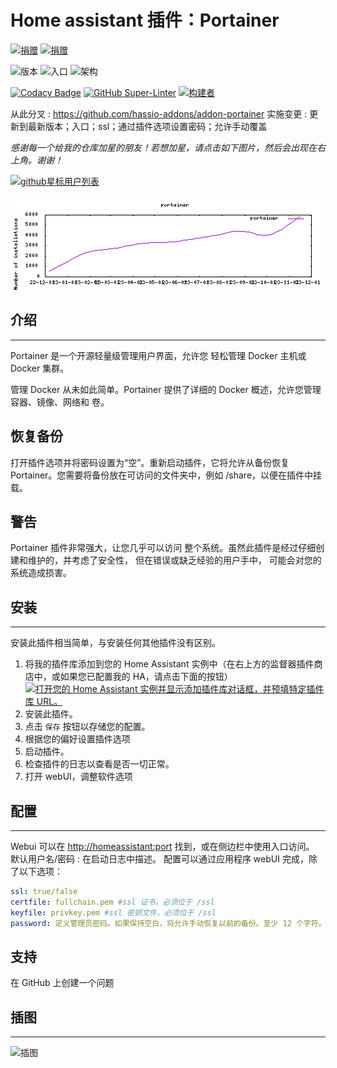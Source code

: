 # Home assistant 插件：Portainer

[![捐赠][donation-badge]](https://www.buymeacoffee.com/alexbelgium)
[![捐赠][paypal-badge]](https://www.paypal.com/donate/?hosted_button_id=DZFULJZTP3UQA)

![版本](https://img.shields.io/badge/dynamic/json?label=Version&query=%24.version&url=https%3A%2F%2Fraw.githubusercontent.com%2Falexbelgium%2Fhassio-addons%2Fmaster%2Fportainer%2Fconfig.json)
![入口](https://img.shields.io/badge/dynamic/json?label=Ingress&query=%24.ingress&url=https%3A%2F%2Fraw.githubusercontent.com%2Falexbelgium%2Fhassio-addons%2Fmaster%2Fportainer%2Fconfig.json)
![架构](https://img.shields.io/badge/dynamic/json?color=success&label=Arch&query=%24.arch&url=https%3A%2F%2Fraw.githubusercontent.com%2Falexbelgium%2Fhassio-addons%2Fmaster%2Fportainer%2Fconfig.json)

[![Codacy Badge](https://app.codacy.com/project/badge/Grade/9c6cf10bdbba45ecb202d7f579b5be0e)](https://www.codacy.com/gh/alexbelgium/hassio-addons/dashboard?utm_source=github.com&utm_medium=referral&utm_content=alexbelgium/hassio-addons&utm_campaign=Badge_Grade)
[![GitHub Super-Linter](https://img.shields.io/github/actions/workflow/status/alexbelgium/hassio-addons/weekly-supelinter.yaml?label=Lint%20code%20base)](https://github.com/alexbelgium/hassio-addons/actions/workflows/weekly-supelinter.yaml)
[![构建者](https://img.shields.io/github/actions/workflow/status/alexbelgium/hassio-addons/onpush_builder.yaml?label=Builder)](https://github.com/alexbelgium/hassio-addons/actions/workflows/onpush_builder.yaml)

[donation-badge]: https://img.shields.io/badge/Buy%20me%20a%20coffee%20(no%20paypal)-%23d32f2f?logo=buy-me-a-coffee&style=flat&logoColor=white
[paypal-badge]: https://img.shields.io/badge/Buy%20me%20a%20coffee%20with%20Paypal-0070BA?logo=paypal&style=flat&logoColor=white

从此分叉 : https://github.com/hassio-addons/addon-portainer
实施变更 : 更新到最新版本；入口；ssl；通过插件选项设置密码；允许手动覆盖

_感谢每一个给我的仓库加星的朋友！若想加星，请点击如下图片，然后会出现在右上角。谢谢！_

[![github星标用户列表](https://raw.githubusercontent.com/alexbelgium/hassio-addons/master/.github/stars2.svg)](https://github.com/alexbelgium/hassio-addons/stargazers)

![下载演变](https://raw.githubusercontent.com/alexbelgium/hassio-addons/master/portainer/stats.png)

## 介绍

---

Portainer 是一个开源轻量级管理用户界面，允许您
轻松管理 Docker 主机或 Docker 集群。

管理 Docker 从未如此简单。Portainer 提供了详细的
Docker 概述，允许您管理容器、镜像、网络和
卷。

## 恢复备份

打开插件选项并将密码设置为“空”。重新启动插件，它将允许从备份恢复 Portainer。您需要将备份放在可访问的文件夹中，例如 /share，以便在插件中挂载。

## 警告

Portainer 插件非常强大，让您几乎可以访问
整个系统。虽然此插件是经过仔细创建和维护的，并考虑了安全性，
但在错误或缺乏经验的用户手中，
可能会对您的系统造成损害。

## 安装

---

安装此插件相当简单，与安装任何其他插件没有区别。

1. 将我的插件库添加到您的 Home Assistant 实例中（在右上方的监督器插件商店中，或如果您已配置我的 HA，请点击下面的按钮）
   [![打开您的 Home Assistant 实例并显示添加插件库对话框，并预填特定插件库 URL。](https://my.home-assistant.io/badges/supervisor_add_addon_repository.svg)](https://my.home-assistant.io/redirect/supervisor_add_addon_repository/?repository_url=https%3A%2F%2Fgithub.com%2Falexbelgium%2Fhassio-addons)
2. 安装此插件。
3. 点击 `保存` 按钮以存储您的配置。
4. 根据您的偏好设置插件选项
5. 启动插件。
6. 检查插件的日志以查看是否一切正常。
7. 打开 webUI，调整软件选项

## 配置

---

Webui 可以在 <http://homeassistant:port> 找到，或在侧边栏中使用入口访问。
默认用户名/密码 : 在启动日志中描述。
配置可以通过应用程序 webUI 完成，除了以下选项：

```yaml
ssl: true/false
certfile: fullchain.pem #ssl 证书，必须位于 /ssl
keyfile: privkey.pem #ssl 密钥文件，必须位于 /ssl
password: 定义管理员密码。如果保持空白，将允许手动恢复以前的备份。至少 12 个字符。
```

## 支持

在 GitHub 上创建一个问题

## 插图

---

![插图](https://github.com/hassio-addons/addon-portainer/raw/main/images/screenshot.png)